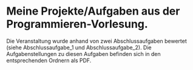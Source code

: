 # Meine Projekte/Aufgaben aus der Programmieren-Vorlesung.

Die Veranstaltung wurde anhand von zwei Abschlussaufgaben bewertet (siehe Abschlussaufgabe_1 und Abschlussaufgabe_2). Die Aufgabenstellungen zu diesen Aufgaben befinden sich in den entsprechenden Ordnern als PDF.
